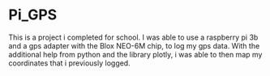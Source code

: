 # Pi_GPS
This is a project i completed for school. I was able to use a raspberry pi 3b and a gps adapter with the Blox NEO-6M chip, to log my gps data. With the additional help from python and the library plotly, i was able to then map my coordinates that i previously logged. 
